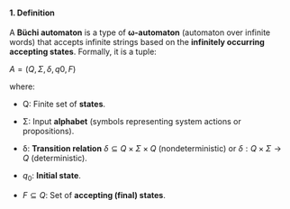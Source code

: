 
#### **1. Definition**

A **Büchi automaton** is a type of **ω-automaton** (automaton over infinite words) that accepts infinite strings based on the **infinitely occurring accepting states**. Formally, it is a tuple:

$A=(Q,Σ,δ,q0,F)$

where:
- Q: Finite set of **states**.
- Σ: Input **alphabet** (symbols representing system actions or propositions).
    
- δ: **Transition relation** $δ⊆Q×Σ×Q$ (nondeterministic) or $δ:Q×Σ→Q$ (deterministic).
    
- $q_0$​: **Initial state**.
    
- $F⊆Q$: Set of **accepting (final) states**.
